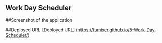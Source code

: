 ## Work Day Scheduler


##Screenshot of the application



##Deployed URL
[Deployed URL] (https://fumixer.github.io/5-Work-Day-Scheduler/)